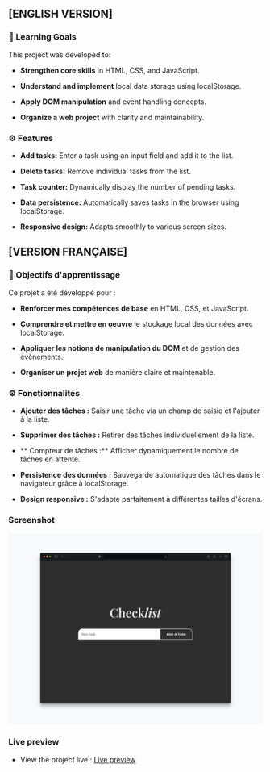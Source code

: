 ## [ENGLISH VERSION]

### 🎯 Learning Goals

This project was developed to:

- **Strengthen core skills** in HTML, CSS, and JavaScript.

- **Understand and implement** local data storage using localStorage.

- **Apply DOM manipulation** and event handling concepts.

- **Organize a web project** with clarity and maintainability.


### ⚙️ Features

- **Add tasks:** Enter a task using an input field and add it to the list.

- **Delete tasks:** Remove individual tasks from the list.

- **Task counter:** Dynamically display the number of pending tasks.

- **Data persistence:** Automatically saves tasks in the browser using localStorage.

- **Responsive design:** Adapts smoothly to various screen sizes.


## [VERSION FRANÇAISE]

### 🎯 Objectifs d'apprentissage

Ce projet a été développé pour :

- **Renforcer mes compétences de base** en HTML, CSS, et JavaScript.

- **Comprendre et mettre en oeuvre** le stockage local des données avec localStorage.

- **Appliquer les notions de manipulation du DOM** et de gestion des évènements.

- **Organiser un projet web** de manière claire et maintenable.


### ⚙️ Fonctionnalités

- **Ajouter des tâches :** Saisir une tâche via un champ de saisie et l'ajouter à la liste.

- **Supprimer des tâches :** Retirer des tâches individuellement de la liste.

- ** Compteur de tâches :** Afficher dynamiquement le nombre de tâches en attente.

- **Persistence des données :** Sauvegarde automatique des tâches dans le navigateur grâce à localStorage.

- **Design responsive :** S'adapte parfaitement à différentes tailles d'écrans.


### Screenshot

![](./screenshot.png)


### Live preview

- View the project live : [Live preview](https://marioncts.github.io/exo-bootstrap/)
